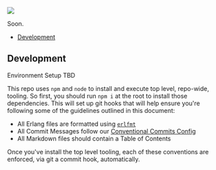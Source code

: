 <img src="https://arweave.net/dOpRkKrNNQ4HHebxZlPCo0BWfrjwJ-CEBQs2EPgrwbg" />

Soon.

<!-- toc -->

-   [Development](#development)

<!-- tocstop -->

## Development

Environment Setup TBD

This repo uses `npm` and `node` to install and execute top level, repo-wide, tooling. So first, you should run `npm i`
at the root to install those dependencies. This will set up git hooks that will help ensure you're following some of the
guidelines outlined in this document:

-   All Erlang files are formatted using [`erlfmt`](https://github.com/WhatsApp/erlfmt)
-   All Commit Messages follow our [Conventional Commits Config](https://www.conventionalcommits.org/en/v1.0.0/)
-   All Markdown files should contain a Table of Contents

Once you've install the top level tooling, each of these conventions are enforced, via git a commit hook, automatically.
